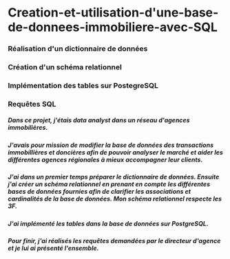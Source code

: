 # Creation-et-utilisation-d'une-base-de-donnees-immobiliere-avec-SQL
### Réalisation d'un dictionnaire de données
### Création d'un schéma relationnel
### Implémentation des tables sur PostegreSQL
### Requêtes SQL
##### Dans ce projet, j'étais data analyst dans un réseau d'agences immobilières.
##### J'avais pour mission de modifier la base de données des transactions immobillières et doncières afin de pouvoir analyser le marché et aider les différentes agences régionales à mieux accompagner leur clients.
##### J'ai dans un premier temps préparer le dictionnaire de données. Ensuite j'ai créer un schéma relationnel en prenant en compte les différentes bases de données fournies afin de clarifier les associations et cardinalités de la base de données. Mon schéma relationnel respecte les 3F.
##### J'ai implémenté les tables dans la base de données sur PostgreSQL.
##### Pour finir, j'ai réalisés les requêtes demandées par le directeur d'agence et je lui ai présenté l'ensemble.
